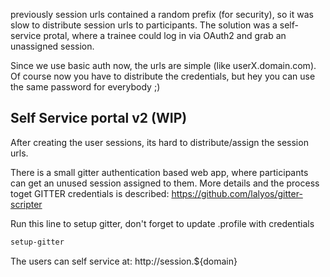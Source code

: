 previously session urls contained a random prefix (for security), so it was
slow to distribute session urls to participants. The solution was a self-service
protal, where a trainee could log in via OAuth2 and grab an unassigned session.

Since we use basic auth now, the urls are simple (like userX.domain.com).
Of course now you have to distribute the credentials, but hey you can use
the same password for everybody ;)

## Self Service portal v2 (WIP) 

After creating the user sessions, its hard to distribute/assign the session urls.

There is a small gitter authentication based web app, where participants can get an unused
session assigned to them.
More details and the process toget GITTER credentials is described: https://github.com/lalyos/gitter-scripter

Run this line to setup gitter, don't forget to update .profile with credentials
```bash
setup-gitter
```

The users can self service at: http://session.${domain}

